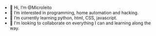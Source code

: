 - 👋 Hi, I’m @Microleito
- 👀 I’m interested in programming, home automation and hacking.
- 🌱 I’m currently learning python, html, CSS, javascript.
- 💞️ I'm looking to collaborate on everything I can and learning along the way.

<!---
Microleito/Microleito is a ✨ special ✨ repository because its `README.md` (this file) appears on your GitHub profile.
You can click the Preview link to take a look at your changes.
--->
